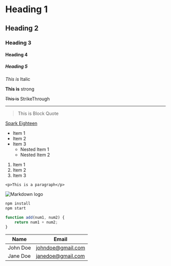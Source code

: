 <!-- Heading -->

# Heading 1

## Heading 2

### Heading 3

#### Heading 4

##### Heading 5

<!-- Italic -->

_This is_ Italic

<!-- Strong -->

**This is** strong

<!-- StrikeThrough -->

~~This is~~ StrikeThrough

<!-- Horizontal ruler -->

---

<!-- BlockQuote -->

> This is Block Quote

<!-- Links -->

[Spark Eighteen](https://www.sparkeighteen.com 'Spark Eighteen')

<!-- UL -->

- Item 1
- Item 2
- Item 3
  - Nested Item 1
  - Nested Item 2

<!-- OL -->

1. Item 1
2. Item 2
3. Item 3

<!-- Inline Code Block -->

`<p>This is a paragraph</p>`

<!-- Images -->

![Markdown logo](https://cdn.icon-icons.com/icons2/2699/PNG/512/markdown_here_logo_icon_169967.png)

<!-- Github Markdown -->

<!-- code Block -->

```bash
npm install
npm start
```

```javascript
function add(num1, num2) {
	return num1 + num2;
}
```

<!-- Tables -->

| Name     | Email             |
| -------- | ----------------- |
| John Doe | johndoe@gmail.com |
| Jane Doe | janedoe@gmail.com |
